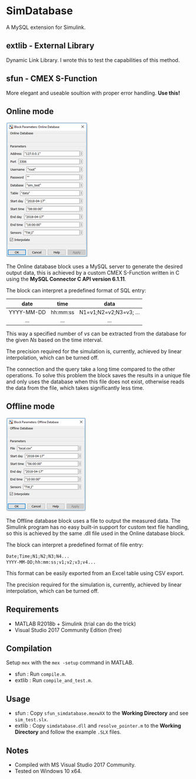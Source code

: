 # SimDatabase
A MySQL extension for Simulink.

## extlib - External Library
Dynamic Link Library. I wrote this to test the capabilities of this method.

## sfun - CMEX S-Function
More elegant and useable soultion with proper error handling. **Use this!**

## Online mode

![online](imgs/online.png)

The Online database block uses a MySQL server to generate the desired output data, this is achieved by a custom CMEX S-Function written in C using the **MySQL Connector C API version 6.1.11**.

The block can interpret a predefined format of SQL entry:

| date        | time     | data                 |
|:-----------:|:--------:|:--------------------:|
| YYYY-MM-DD  | hh:mm:ss | N1=v1;N2=v2;N3=v3; … |
| ...  		    |  ...     | ...                  |       

This way a specified number of *vs* can be extracted from the database for the given *Ns* based on the time interval.

The precision required for the simulation is, currently, achieved by linear interpolation, which can be turned off.

The connection and the query take a long time compared to the other operations. To solve this problem the block saves the results in a unique file and only uses the database when this file does not exist, otherwise reads the data from the file, which takes significantly less time.

## Offline mode

![offline](imgs/offline.png)

The Offline database block uses a file to output the measured data. The Simulink program has no easy built-in support for custom text file handling, so this is achieved by the same .dll file used in the Online database block.

The block can interpret a predefined format of file entry:
```
Date;Time;N1;N2;N3;N4...
YYYY-MM-DD;hh:mm:ss;v1;v2;v3;v4...
```
This format can be easily exported from an Excel table using CSV export.

The precision required for the simulation is, currently, achieved by linear interpolation, which can be turned off.

## Requirements
- MATLAB R2018b + Simulink (trial can do the trick)
- Visual Studio 2017 Community Edition (free)

## Compilation
Setup ```mex``` with the ```mex -setup``` command in MATLAB.
- sfun : Run ```compile.m```.
- extlib : Run ```compile_and_test.m```.

## Usage
- sfun : Copy ```sfun_simdatabase.mexwXX``` to the **Working Directory** and see ```sim_test.slx```.
- extlib : Copy ```simdatabase.dll``` and ```resolve_pointer.m``` to the **Working Directory** and follow the example ```.SLX``` files.

## Notes
- Compiled with MS Visual Studio 2017 Community.
- Tested on Windows 10 x64.
